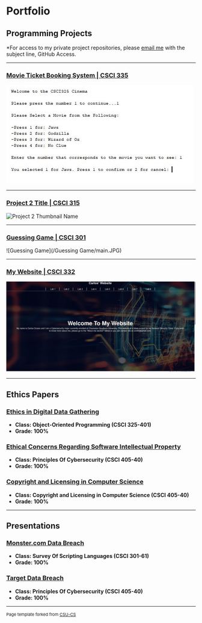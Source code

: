 Portfolio
=========

Programming Projects
--------------------

*For access to my private project repositories, please [email me](mailto:cror93@gmail.com?subject=GitHub%20Access) with the subject line, GitHub Access.

---
### [Movie Ticket Booking System | CSCI 335](project1)

![Movie Ticket Booking System](/Ticket-Images/greeting.JPG)

---
### [Project 2 Title | CSCI 315](project2)

![Project 2 Thumbnail Name](images/dummy_thumbnail.jpg)

---
### [Guessing Game | CSCI 301](project3)

![Guessing Game](/Guessing Game/main.JPG)

---
### [My Website | CSCI 332](project4)

![My Website](/Website/Website1.JPG)

---

Ethics Papers
-------------

### [Ethics in Digital Data Gathering](/pdf/Paper-1.pdf)

-   **Class: Object-Oriented Programming (CSCI 325-401)**  
-   **Grade: 100%**

### [Ethical Concerns Regarding Software Intellectual Property](/pdf/Paper-2.pdf)

-   **Class: Principles Of Cybersecurity (CSCI 405-40)** 
-   **Grade: 100%**

### [Copyright and Licensing in Computer Science](/pdf/Paper-3.pdf)

-   **Class: Copyright and Licensing in Computer Science (CSCI 405-40)** 
-   **Grade: 100%**

---

Presentations
-------------

### [Monster.com Data Breach](/pdf/presentation-1.pdf)

- **Class: Survey Of Scripting Languages (CSCI 301-61)** 
- **Grade: 100%**


### [Target Data Breach](/pdf/presentation-2.pdf)

- **Class: Principles Of Cybersecurity (CSCI 405-40)** 
- **Grade: 100%**

---

<p style="font-size:11px">Page template forked from <a href="https://github.com/csu-cs/csci-portfolio">CSU-CS</a></p>
<!-- Remove above link if you don't want to attributive -->
